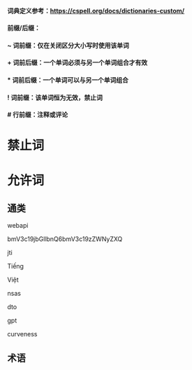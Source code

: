 #### ###########################################################
#### 词典定义参考：https://cspell.org/docs/dictionaries-custom/
#### 前缀/后缀：
####   ~ 词前缀：仅在关闭区分大小写时使用该单词
####   + 词前后缀：一个单词必须与另一个单词组合才有效
####  * 词前后缀：一个单词可以与另一个单词组合
####   ! 词前缀：该单词恒为无效，禁止词
####   # 行前缀：注释或评论
#### ###########################################################

# 禁止词


# 允许词
## 通类
webapi

bmV3c19jbGllbnQ6bmV3c19zZWNyZXQ

jti

Tiếng

Việt

nsas

dto

gpt

curveness
## 术语
